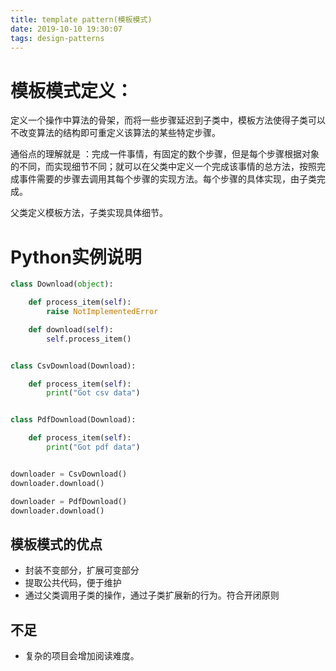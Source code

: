 ```yaml
---
title: template pattern(模板模式)
date: 2019-10-10 19:30:07
tags: design-patterns
---
```


# 模板模式定义：
定义一个操作中算法的骨架，而将一些步骤延迟到子类中，模板方法使得子类可以不改变算法的结构即可重定义该算法的某些特定步骤。

通俗点的理解就是 ：完成一件事情，有固定的数个步骤，但是每个步骤根据对象的不同，而实现细节不同；就可以在父类中定义一个完成该事情的总方法，按照完成事件需要的步骤去调用其每个步骤的实现方法。每个步骤的具体实现，由子类完成。

<!-- more -->

父类定义模板方法，子类实现具体细节。

# Python实例说明

```python
class Download(object):

    def process_item(self):
        raise NotImplementedError

    def download(self):
        self.process_item()


class CsvDownload(Download):

    def process_item(self):
        print("Got csv data")


class PdfDownload(Download):

    def process_item(self):
        print("Got pdf data")


downloader = CsvDownload()
downloader.download()

downloader = PdfDownload()
downloader.download()

```

## 模板模式的优点
- 封装不变部分，扩展可变部分
- 提取公共代码，便于维护
- 通过父类调用子类的操作，通过子类扩展新的行为。符合开闭原则

## 不足
- 复杂的项目会增加阅读难度。
